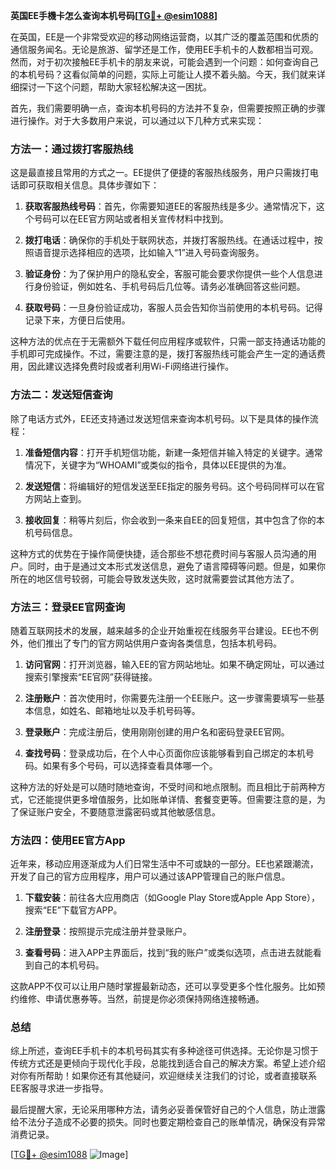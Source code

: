 **英国EE手機卡怎么查询本机号码[[TG💪+ @esim1088](https://t.me/s/esim1088)]**

在英国，EE是一个非常受欢迎的移动网络运营商，以其广泛的覆盖范围和优质的通信服务闻名。无论是旅游、留学还是工作，使用EE手机卡的人数都相当可观。然而，对于初次接触EE手机卡的朋友来说，可能会遇到一个问题：如何查询自己的本机号码？这看似简单的问题，实际上可能让人摸不着头脑。今天，我们就来详细探讨一下这个问题，帮助大家轻松解决这一困扰。

首先，我们需要明确一点，查询本机号码的方法并不复杂，但需要按照正确的步骤进行操作。对于大多数用户来说，可以通过以下几种方式来实现：

### 方法一：通过拨打客服热线

这是最直接且常用的方式之一。EE提供了便捷的客服热线服务，用户只需拨打电话即可获取相关信息。具体步骤如下：

1. **获取客服热线号码**：首先，你需要知道EE的客服热线是多少。通常情况下，这个号码可以在EE官方网站或者相关宣传材料中找到。
   
2. **拨打电话**：确保你的手机处于联网状态，并拨打客服热线。在通话过程中，按照语音提示选择相应的选项，比如输入“1”进入号码查询服务。

3. **验证身份**：为了保护用户的隐私安全，客服可能会要求你提供一些个人信息进行身份验证，例如姓名、手机号码后几位等。请务必准确回答这些问题。

4. **获取号码**：一旦身份验证成功，客服人员会告知你当前使用的本机号码。记得记录下来，方便日后使用。

这种方法的优点在于无需额外下载任何应用程序或软件，只需一部支持通话功能的手机即可完成操作。不过，需要注意的是，拨打客服热线可能会产生一定的通话费用，因此建议选择免费时段或者利用Wi-Fi网络进行操作。

### 方法二：发送短信查询

除了电话方式外，EE还支持通过发送短信来查询本机号码。以下是具体的操作流程：

1. **准备短信内容**：打开手机短信功能，新建一条短信并输入特定的关键字。通常情况下，关键字为“WHOAMI”或类似的指令，具体以EE提供的为准。

2. **发送短信**：将编辑好的短信发送至EE指定的服务号码。这个号码同样可以在官方网站上查到。

3. **接收回复**：稍等片刻后，你会收到一条来自EE的回复短信，其中包含了你的本机号码信息。

这种方式的优势在于操作简便快捷，适合那些不想花费时间与客服人员沟通的用户。同时，由于是通过文本形式发送信息，避免了语言障碍等问题。但是，如果你所在的地区信号较弱，可能会导致发送失败，这时就需要尝试其他方法了。

### 方法三：登录EE官网查询

随着互联网技术的发展，越来越多的企业开始重视在线服务平台建设。EE也不例外，他们推出了专门的官方网站供用户查询各类信息，包括本机号码。

1. **访问官网**：打开浏览器，输入EE的官方网站地址。如果不确定网址，可以通过搜索引擎搜索“EE官网”获得链接。

2. **注册账户**：首次使用时，你需要先注册一个EE账户。这一步骤需要填写一些基本信息，如姓名、邮箱地址以及手机号码等。

3. **登录账户**：完成注册后，使用刚刚创建的用户名和密码登录EE官网。

4. **查找号码**：登录成功后，在个人中心页面你应该能够看到自己绑定的本机号码。如果有多个号码，可以选择查看具体哪一个。

这种方法的好处是可以随时随地查询，不受时间和地点限制。而且相比于前两种方式，它还能提供更多增值服务，比如账单详情、套餐变更等。但需要注意的是，为了保证账户安全，不要随意泄露密码或其他敏感信息。

### 方法四：使用EE官方App

近年来，移动应用逐渐成为人们日常生活中不可或缺的一部分。EE也紧跟潮流，开发了自己的官方应用程序，用户可以通过该APP管理自己的账户信息。

1. **下载安装**：前往各大应用商店（如Google Play Store或Apple App Store），搜索“EE”下载官方APP。

2. **注册登录**：按照提示完成注册并登录账户。

3. **查看号码**：进入APP主界面后，找到“我的账户”或类似选项，点击进去就能看到自己的本机号码。

这款APP不仅可以让用户随时掌握最新动态，还可以享受更多个性化服务。比如预约维修、申请优惠券等。当然，前提是你必须保持网络连接畅通。

### 总结

综上所述，查询EE手机卡的本机号码其实有多种途径可供选择。无论你是习惯于传统方式还是更倾向于现代化手段，总能找到适合自己的解决方案。希望上述介绍对你有所帮助！如果你还有其他疑问，欢迎继续关注我们的讨论，或者直接联系EE客服寻求进一步指导。

最后提醒大家，无论采用哪种方法，请务必妥善保管好自己的个人信息，防止泄露给不法分子造成不必要的损失。同时也要定期检查自己的账单情况，确保没有异常消费记录。

[[TG💪+ @esim1088](https://t.me/s/esim1088) ![Image](https://i.postimg.cc/4NQfJmqS/Snipaste-2025-05-13-00-14-12.png)]